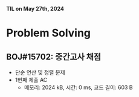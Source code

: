 **TIL on May 27th, 2024**

# Problem Solving
## BOJ#15702: 중간고사 채점
* 단순 연산 및 정렬 문제
* 1번째 제출 AC
    - 메모리: 2024 kB, 시간: 0 ms, 코드 길이: 603 B
